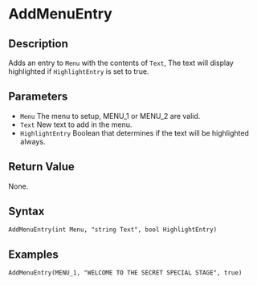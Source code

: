 # AddMenuEntry

## Description
Adds an entry to `Menu` with the contents of `Text`, The text will display highlighted if `HighlightEntry` is set to true.

## Parameters
- `Menu`
The menu to setup, MENU_1 or MENU_2 are valid.
- `Text`
New text to add in the menu.
- `HighlightEntry`
Boolean that determines if the text will be highlighted always.


## Return Value
None.

## Syntax
```
AddMenuEntry(int Menu, "string Text", bool HighlightEntry)
```

## Examples
```
AddMenuEntry(MENU_1, "WELCOME TO THE SECRET SPECIAL STAGE", true)
```